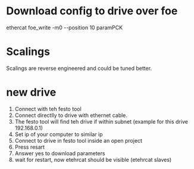 
# Download config to drive over foe
ethercat foe_write -m0 --position 10 paramPCK 


# Scalings 
Scalings are reverse engineered and could be tuned better.

# new drive
1. Connect with teh festo tool
2. Connect directlly to drive with ethernet cable.
3. The festo tool will find teh drive if within subnet (example for this drive 192.168.0.1)
4. Set ip of your computer to similar ip
5. Connect to drive in festo tool inside an open project
6. Press resart
7. Answer yes to download parameters
8. wait for restart, now etehrcat should be visible (etehrcat slaves)
